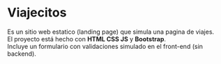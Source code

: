 # Viajecitos
Es un sitio web estatico (landing page) que simula una pagina de viajes. <br>
El proyecto está hecho con __HTML CSS JS__ y __Bootstrap__. <br>
Incluye un formulario con validaciones simulado en el front-end (sin backend).

